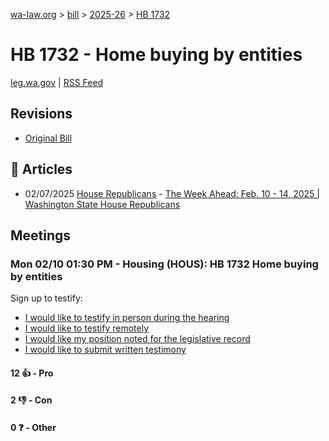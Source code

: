 [wa-law.org](/) > [bill](/bill/) > [2025-26](/bill/2025-26/) > [HB 1732](/bill/2025-26/hb/1732/)

# HB 1732 - Home buying by entities
[leg.wa.gov](https://app.leg.wa.gov/billsummary?BillNumber=1732&Year=2025&Initiative=false) | [RSS Feed](./rss.xml)

## Revisions
* [Original Bill](1/)

## 📰 Articles
* 02/07/2025 [House Republicans](/org/house_republicans/) - [The Week Ahead: Feb. 10 - 14, 2025 | Washington State House Republicans](https://houserepublicans.wa.gov/week/the-week-ahead-feb-10-14-2025/#:~:text=HB%201732)

## Meetings
### Mon 02/10 01:30 PM - Housing (HOUS): HB 1732 Home buying by entities
Sign up to testify:
* [I would like to testify in person during the hearing](https://app.leg.wa.gov/csi/Testifier/Add?chamber=House&mId=32747&aId=163182&caId=25624&tId=1)
* [I would like to testify remotely](https://app.leg.wa.gov/csi/Testifier/Add?chamber=House&mId=32747&aId=163182&caId=25624&tId=2)
* [I would like my position noted for the legislative record](https://app.leg.wa.gov/csi/Testifier/Add?chamber=House&mId=32747&aId=163182&caId=25624&tId=3)
* [I would like to submit written testimony](https://app.leg.wa.gov/csi/Testifier/Add?chamber=House&mId=32747&aId=163182&caId=25624&tId=4)

#### 12 👍 - Pro

#### 2 👎 - Con

#### 0 ❓ - Other
